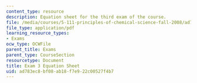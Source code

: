 ```yaml
---
content_type: resource
description: Equation sheet for the third exam of the course.
file: /media/courses/5-111-principles-of-chemical-science-fall-2008/ad783ec8bf08ab18f7e922c00527f4b7_Exam3_Eqns.pdf
file_type: application/pdf
learning_resource_types:
- Exams
ocw_type: OCWFile
parent_title: Exams
parent_type: CourseSection
resourcetype: Document
title: Exam 3 Equation Sheet
uid: ad783ec8-bf08-ab18-f7e9-22c00527f4b7
---
```

